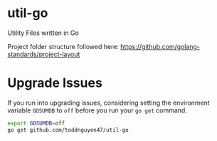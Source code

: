 # util-go

Utility Files written in Go

Project folder structure followed here: https://github.com/golang-standards/project-layout

# Upgrade Issues

If you run into upgrading issues, considering setting the environment variable `GOSUMDB` to `off` before you run your `go get` command.

```bash
export GOSUMDB=off
go get github.com/toddnguyen47/util-go
```
